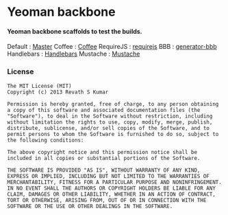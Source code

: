 # Yeoman backbone

#### Yeoman backbone scaffolds to test the builds.

Default    :  [Master](https://github.com/revathskumar/yeoman-backbone)
Coffee     :  [Coffee](https://github.com/revathskumar/yeoman-backbone/tree/coffee)
RequireJS  :  [requirejs](https://github.com/revathskumar/yeoman-backbone/tree/requirejs)
BBB        :  [generator-bbb](https://github.com/revathskumar/yeoman-backbone/tree/bbb)
Handlebars :  [Handlebars](https://github.com/revathskumar/yeoman-backbone/tree/handlebars)
Mustache   :  [Mustache](https://github.com/revathskumar/yeoman-backbone/tree/mustache)

### License

```
The MIT License (MIT)  
Copyright (c) 2013 Revath S Kumar

Permission is hereby granted, free of charge, to any person obtaining a copy of this software and associated documentation files (the "Software"), to deal in the Software without restriction, including without limitation the rights to use, copy, modify, merge, publish, distribute, sublicense, and/or sell copies of the Software, and to permit persons to whom the Software is furnished to do so, subject to the following conditions:

The above copyright notice and this permission notice shall be included in all copies or substantial portions of the Software.

THE SOFTWARE IS PROVIDED "AS IS", WITHOUT WARRANTY OF ANY KIND, EXPRESS OR IMPLIED, INCLUDING BUT NOT LIMITED TO THE WARRANTIES OF MERCHANTABILITY, FITNESS FOR A PARTICULAR PURPOSE AND NONINFRINGEMENT. IN NO EVENT SHALL THE AUTHORS OR COPYRIGHT HOLDERS BE LIABLE FOR ANY CLAIM, DAMAGES OR OTHER LIABILITY, WHETHER IN AN ACTION OF CONTRACT, TORT OR OTHERWISE, ARISING FROM, OUT OF OR IN CONNECTION WITH THE SOFTWARE OR THE USE OR OTHER DEALINGS IN THE SOFTWARE.
```
